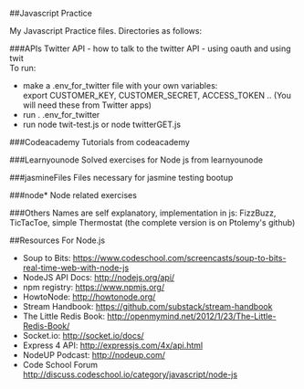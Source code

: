 ##Javascript Practice

My Javascript Practice files.
Directories as follows:

###APIs
Twitter API -  how to talk to the twitter API - using oauth and using twit  
To run:  

* make a .env_for_twitter file with your own variables:   
  export CUSTOMER_KEY, CUSTOMER_SECRET, ACCESS_TOKEN .. (You will need these from Twitter apps)
* run . .env_for_twitter
* run node twit-test.js or node twitterGET.js

###Codeacademy
Tutorials from codeacademy

###Learnyounode
Solved exercises for Node js from learnyounode

###jasmineFiles
Files necessary for jasmine testing bootup

###node*
Node related exercises

###Others
Names are self explanatory, implementation in js:
FizzBuzz, TicTacToe, simple Thermostat (the complete version is on Ptolemy's github)

##Resources For Node.js
* Soup to Bits: https://www.codeschool.com/screencasts/soup-to-bits-real-time-web-with-node-js
* NodeJS API Docs: http://nodejs.org/api/
* npm registry: https://www.npmjs.org/
* HowtoNode: http://howtonode.org/
* Stream Handbook: https://github.com/substack/stream-handbook
* The Little Redis Book: http://openmymind.net/2012/1/23/The-Little-Redis-Book/
* Socket.io: http://socket.io/docs/
* Express 4 API: http://expressjs.com/4x/api.html
* NodeUP Podcast: http://nodeup.com/
* Code School Forum http://discuss.codeschool.io/category/javascript/node-js
